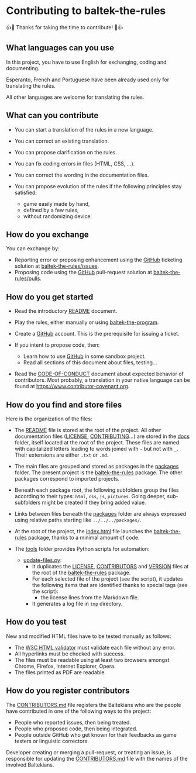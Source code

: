 # Contributing to baltek-the-rules

👍🎉 Thanks for taking the time to contribute! 🎉👍

## What languages can you use

In this project, you have to use English for exchanging, coding and documenting.

Esperanto, French and Portuguese have been already used only for translating the rules.

All other languages are welcome for translating the rules.

## What can you contribute

- You can start a translation of the rules in a new language.
- You can correct an existing translation.
- You can propose clarification on the rules.
- You can fix coding errors in files (HTML, CSS, ...).
- You can correct the wording in the documentation files.
- You can propose evolution of the rules if the following principles stay satisfied:

  - game easily made by hand,
  - defined by a few rules,
  - without randomizing device.

## How do you exchange

You can exchange by:

- Reporting error or proposing enhancement using the [GitHub](https://github.com) ticketing solution at [baltek-the-rules/issues](https://github.com/LucasBorboleta/baltek-the-rules/issues).
- Proposing code using the [GitHub](https://github.com) pull-request solution at [baltek-the-rules/pulls](https://github.com/LucasBorboleta/baltek-the-rules/pulls).

## How do you get started

- Read the introductory [README](../README.md) document.
- Play the rules, either manually or using [baltek-the-program](https://github.com/LucasBorboleta/baltek-the-program).
- Create a [GitHub](https://github.com) account. This is the prerequisite for issuing a ticket.
- If you intent to propose code, then:

  - Learn how to use [GitHub](https://github.com) in some sandbox project.
  - Read all sections of this document about files, testing...

- Read the [CODE-OF-CONDUCT](./CODE-OF-CONDUCT.md) document about expected behavior of contributors. Most probably, a translation in your native language can be found at <https://www.contributor-covenant.org>.

## How do you find and store files

Here is the organization of the files:

- The [README](../README.md) file is stored at the root of the project. All other documentation files ([LICENSE](./LICENSE.md), [CONTRIBUTING](./CONTRIBUTING.md)...) are stored in the [docs](./.) folder, itself located at the root of the project. These files are named with capitalized letters leading to words joined with `-` but not with `_`. Their extensions are either `.txt` or `.md`.
- The main files are grouped and stored as packages in the [packages](../packages) folder. The present project is the [baltek-the-rules](../packages/baltek-the-rules) package. The other packages correspond to imported projects.
- Beneath each package root, the following subfolders group the files according to their types: `html`, `css`, `js`, `pictures`. Going deeper, sub-subfolders might be created if they bring added value.
- Links between files beneath the [packages](../packages) folder are always expressed using relative paths starting like `../../../packages/`.
- At the root of the project, the [index.html](../index.html) file launches the [baltek-the-rules](../packages/baltek-the-rules) package, thanks to a minimal amount of code.
- The [tools](../tools) folder provides Python scripts for automation:

  - [update-files.py](../tools/update-files.py):
    - It duplicates the [LICENSE](../docs/LICENSE.md), [CONTRIBUTORS](../docs/CONTRIBUTORS.md) and [VERSION](../docs/VERSION.txt) files at the root of the [baltek-the-rules](../packages/baltek-the-rules) package.
    - For each selected file of the project (see the script), it updates the following items that are identified thanks to special tags (see the script):
      - the license lines from the Markdown file.
    - It generates a log file in `tmp` directory.

## How do you test

New and modified HTML files have to be tested manually as follows:

- The [W3C HTML validator](https://validator.w3.org) must validate each file without any error.
- All hyperlinks must be checked with success.
- The files  must be readable using at least two browsers amongst Chrome, Firefox, Internet Explorer, Opera.
- The files printed as PDF are readable.

## How do you register contributors

The [CONTRIBUTORS.md](./CONTRIBUTORS.md) file registers the Baltekians who are the people have contributed in one of the following ways to the project:

- People who reported issues, then being treated.
- People who proposed code, then being integrated.
- People outside GitHub who get known for their feedbacks as game testers or linguistic correctors.

Developer creating or merging a pull-request, or treating an issue, is responsible for updating the [CONTRIBUTORS.md](./CONTRIBUTORS.md) file with the names of the involved Baltekians.
